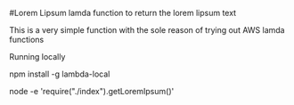 #Lorem Lipsum
lamda function to return the lorem lipsum text 


This is a very simple function with the sole reason of trying out AWS lamda functions  


Running locally

npm install -g lambda-local




node -e 'require("./index").getLoremIpsum()'
